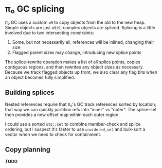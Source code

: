 # π₀ GC splicing
π₀ GC uses a custom `o9` to copy objects from the old to the new heap. Simple objects are just `o9i9`, complex objects are spliced. Splicing is a little involved due to two intersecting constraints:

1. Some, but not necessarily all, references will be inlined, changing their size
2. Flagged parent sizes may change, introducing new splice points

The splice-rewrite operation makes a list of all splice points, copies contiguous regions, and then rewrites any object sizes as necessary. Because we track flagged objects up front, we also clear any flag bits when an object becomes fully simplified.


## Building splices
Nested references require that π₀'s GC track references sorted by location; that way we can quickly partition refs into "inner" vs "outer". The splice-set then provides a new offset map within each outer region.

I could use a sorted `std::set` to combine member-check and splice ordering, but I suspect it's faster to use `unordered_set` and bulk-sort a vector when we need to check for containment.


## Copy planning
**TODO**
